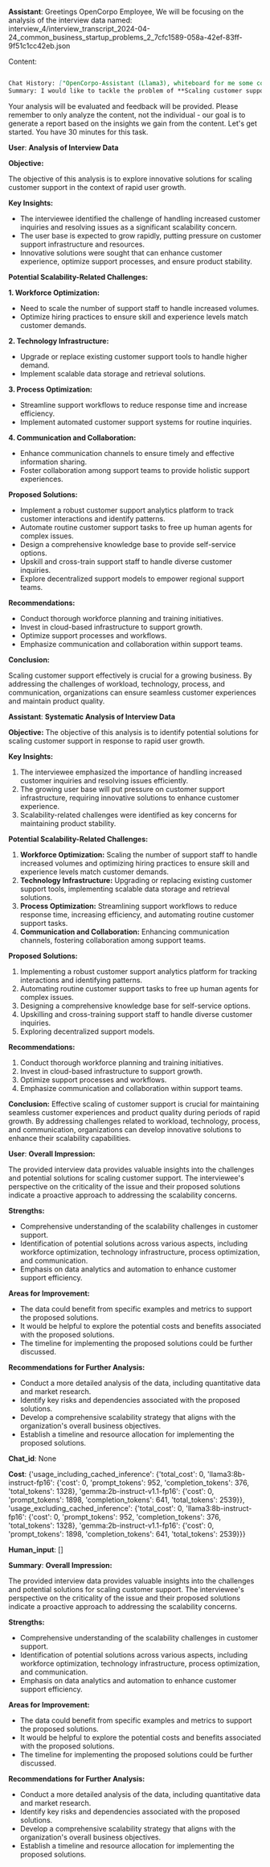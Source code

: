 **Assistant**: Greetings OpenCorpo Employee, We will be focusing on the analysis of the interview data named: interview_4/interview_transcript_2024-04-24_common_business_startup_problems_2_7cfc1589-058a-42ef-83ff-9f51c1cc42eb.json 


 Content: 

 ```md

 Chat History: ["OpenCorpo-Assistant (Llama3), whiteboard for me some common business startup problems. Propose a solution for scalability issues. I will evaluate your answers and give my feedback, then propose a problem to you. You will answer and I will evaluate. Let's now begin. You have 30 minutes.", "Sounds great! I'm ready to assist you with your brainstorming and problem-solving. In the next 30 minutes, I can help you brainstorm solutions for common business startup problems related to scalability. Just give me a few examples of the problems you'd like to address.", "Excellent enthusiasm!\n\nLet's get started! Here are some common business startup problems related to scalability that we can tackle in our 30-minute session:\n\n1. **Managing rapid growth**: Your company experiences an unexpected surge in demand, and your infrastructure and team struggle to keep up.\n2. **Scaling customer support**: As your user base grows, responding to customer inquiries and resolving issues becomes increasingly challenging.\n3. **Maintaining product quality with increased development demands**: Your development team faces pressure to meet the growing needs of your users while ensuring the quality and stability of your product.\n\nWhich one of these problems would you like to tackle first? Or do you have a different idea for a scalability-related challenge?", "I would like to tackle the problem of **Scaling customer support**: As your user base grows, responding to customer inquiries and resolving issues becomes increasingly challenging. I'm interested in exploring innovative solutions that can help us handle this challenge effectively."] 
 Summary: I would like to tackle the problem of **Scaling customer support**: As your user base grows, responding to customer inquiries and resolving issues becomes increasingly challenging. I'm interested in exploring innovative solutions that can help us handle this challenge effectively. 
``` 


 Your analysis will be evaluated and feedback will be provided. Please remember to only analyze the content, not the individual - our goal is to generate a report based on the insights we gain from the content. Let's get started. You have 30 minutes for this task.

**User**: **Analysis of Interview Data**

**Objective:**

The objective of this analysis is to explore innovative solutions for scaling customer support in the context of rapid user growth.

**Key Insights:**

* The interviewee identified the challenge of handling increased customer inquiries and resolving issues as a significant scalability concern.
* The user base is expected to grow rapidly, putting pressure on customer support infrastructure and resources.
* Innovative solutions were sought that can enhance customer experience, optimize support processes, and ensure product stability.

**Potential Scalability-Related Challenges:**

**1. Workforce Optimization:**
* Need to scale the number of support staff to handle increased volumes.
* Optimize hiring practices to ensure skill and experience levels match customer demands.

**2. Technology Infrastructure:**
* Upgrade or replace existing customer support tools to handle higher demand.
* Implement scalable data storage and retrieval solutions.

**3. Process Optimization:**
* Streamline support workflows to reduce response time and increase efficiency.
* Implement automated customer support systems for routine inquiries.

**4. Communication and Collaboration:**
* Enhance communication channels to ensure timely and effective information sharing.
* Foster collaboration among support teams to provide holistic support experiences.

**Proposed Solutions:**

* Implement a robust customer support analytics platform to track customer interactions and identify patterns.
* Automate routine customer support tasks to free up human agents for complex issues.
* Design a comprehensive knowledge base to provide self-service options.
* Upskill and cross-train support staff to handle diverse customer inquiries.
* Explore decentralized support models to empower regional support teams.

**Recommendations:**

* Conduct thorough workforce planning and training initiatives.
* Invest in cloud-based infrastructure to support growth.
* Optimize support processes and workflows.
* Emphasize communication and collaboration within support teams.

**Conclusion:**

Scaling customer support effectively is crucial for a growing business. By addressing the challenges of workload, technology, process, and communication, organizations can ensure seamless customer experiences and maintain product quality.

**Assistant**: **Systematic Analysis of Interview Data**

**Objective:**
The objective of this analysis is to identify potential solutions for scaling customer support in response to rapid user growth.

**Key Insights:**

1. The interviewee emphasized the importance of handling increased customer inquiries and resolving issues efficiently.
2. The growing user base will put pressure on customer support infrastructure, requiring innovative solutions to enhance customer experience.
3. Scalability-related challenges were identified as key concerns for maintaining product stability.

**Potential Scalability-Related Challenges:**

1. **Workforce Optimization:** Scaling the number of support staff to handle increased volumes and optimizing hiring practices to ensure skill and experience levels match customer demands.
2. **Technology Infrastructure:** Upgrading or replacing existing customer support tools, implementing scalable data storage and retrieval solutions.
3. **Process Optimization:** Streamlining support workflows to reduce response time, increasing efficiency, and automating routine customer support tasks.
4. **Communication and Collaboration:** Enhancing communication channels, fostering collaboration among support teams.

**Proposed Solutions:**

1. Implementing a robust customer support analytics platform for tracking interactions and identifying patterns.
2. Automating routine customer support tasks to free up human agents for complex issues.
3. Designing a comprehensive knowledge base for self-service options.
4. Upskilling and cross-training support staff to handle diverse customer inquiries.
5. Exploring decentralized support models.

**Recommendations:**

1. Conduct thorough workforce planning and training initiatives.
2. Invest in cloud-based infrastructure to support growth.
3. Optimize support processes and workflows.
4. Emphasize communication and collaboration within support teams.

**Conclusion:**
Effective scaling of customer support is crucial for maintaining seamless customer experiences and product quality during periods of rapid growth. By addressing challenges related to workload, technology, process, and communication, organizations can develop innovative solutions to enhance their scalability capabilities.

**User**: **Overall Impression:**

The provided interview data provides valuable insights into the challenges and potential solutions for scaling customer support. The interviewee's perspective on the criticality of the issue and their proposed solutions indicate a proactive approach to addressing the scalability concerns.

**Strengths:**

* Comprehensive understanding of the scalability challenges in customer support.
* Identification of potential solutions across various aspects, including workforce optimization, technology infrastructure, process optimization, and communication.
* Emphasis on data analytics and automation to enhance customer support efficiency.

**Areas for Improvement:**

* The data could benefit from specific examples and metrics to support the proposed solutions.
* It would be helpful to explore the potential costs and benefits associated with the proposed solutions.
* The timeline for implementing the proposed solutions could be further discussed.

**Recommendations for Further Analysis:**

* Conduct a more detailed analysis of the data, including quantitative data and market research.
* Identify key risks and dependencies associated with the proposed solutions.
* Develop a comprehensive scalability strategy that aligns with the organization's overall business objectives.
* Establish a timeline and resource allocation for implementing the proposed solutions.

**Chat_id**: None

**Cost**: {'usage_including_cached_inference': {'total_cost': 0, 'llama3:8b-instruct-fp16': {'cost': 0, 'prompt_tokens': 952, 'completion_tokens': 376, 'total_tokens': 1328}, 'gemma:2b-instruct-v1.1-fp16': {'cost': 0, 'prompt_tokens': 1898, 'completion_tokens': 641, 'total_tokens': 2539}}, 'usage_excluding_cached_inference': {'total_cost': 0, 'llama3:8b-instruct-fp16': {'cost': 0, 'prompt_tokens': 952, 'completion_tokens': 376, 'total_tokens': 1328}, 'gemma:2b-instruct-v1.1-fp16': {'cost': 0, 'prompt_tokens': 1898, 'completion_tokens': 641, 'total_tokens': 2539}}}

**Human_input**: []

**Summary**: **Overall Impression:**

The provided interview data provides valuable insights into the challenges and potential solutions for scaling customer support. The interviewee's perspective on the criticality of the issue and their proposed solutions indicate a proactive approach to addressing the scalability concerns.

**Strengths:**

* Comprehensive understanding of the scalability challenges in customer support.
* Identification of potential solutions across various aspects, including workforce optimization, technology infrastructure, process optimization, and communication.
* Emphasis on data analytics and automation to enhance customer support efficiency.

**Areas for Improvement:**

* The data could benefit from specific examples and metrics to support the proposed solutions.
* It would be helpful to explore the potential costs and benefits associated with the proposed solutions.
* The timeline for implementing the proposed solutions could be further discussed.

**Recommendations for Further Analysis:**

* Conduct a more detailed analysis of the data, including quantitative data and market research.
* Identify key risks and dependencies associated with the proposed solutions.
* Develop a comprehensive scalability strategy that aligns with the organization's overall business objectives.
* Establish a timeline and resource allocation for implementing the proposed solutions.


